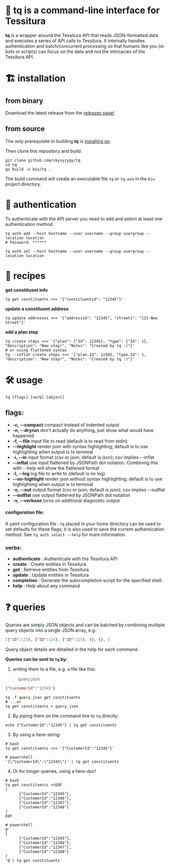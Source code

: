 # 🚀 **tq** is a command-line interface for Tessitura</span>

**tq** is a wrapper around the Tessitura API that reads JSON-formatted data and executes a series of API calls to Tessitura. It internally handles authentication and batch/concurrent processing so that humans like you (or bots or scripts) can focus on the data and not the intricacies of the Tessitura API.                                                      
                     
# 🏗️ installation

## from binary

Download the latest release from the [releases page!](https://github.com/skysyzygy/tq/releases/) 

## from source

The only prerequisite to building **tq** is [installing go](https://go.dev/doc/install).

Then clone this repository and build:
```shell
git clone github.com/skysyzygy/tq
cd tq
go build -o bin/tq .
```
The build command will create an executable file `tq` or `tq.exe` in the `bin` project directory.

# 🪪 authentication

To authenticate with the API server you need to add and select at least one authentication method. 
```shell
tq auth add --host hostname --user username --group usergroup --location location
# Password: ******

tq auth sel --host hostname --user username --group usergroup --location location
```

# 🍳 recipes

**get constituent info**
```shell
tq get constituents <<< '{"constituentid": "12345"}'
```
**update a constituent address**
```shell
tq update addresses <<< '{"addressid": "12345", "street1": "123 New Street"}'
```
**add a plan step**
```shell
tq create steps <<< '{"plan": {"Id": 12345}, "type": {"Id": 1}, "Description": "New step!", "Notes": "Created by tq :)"}'
# or using flattened syntax
tq --inflat create steps <<< '{"plan.Id": 12345, "type.Id": 1, "Description": "New step!", "Notes": "Created by tq :)"}'
```

# 🛠️ usage

```shell 
tq [flags] [verb] [object]
```

## flags:
*  **-c, --compact** compact instead of indented output
*  **-n, --dryrun** don't actually do anything, just show what would have happened
*  **-f, --file** input file to read (default is to read from stdin)
*  **--highlight** render json with syntax highlighting; default is to use highlighting when output is to terminal
*  **-i, --in** input format (csv or json; default is json); csv implies --inflat
*  **--inflat** use input flattened by JSONPath dot notation. Combining this with --help will show the flattened format
*  **-l, --log** log file to write to (default is no log)
*  **--no-highlight** render json without syntax highlighting; default is to use highlighting when output is to terminal
*  **-o, --out** output format (csv or json; default is json); csv implies --outflat
*  **--outflat** use output flattened by JSONPath dot notation
*  **-v, --verbose** turns on additional diagnostic output


#### configuration file:
A yaml configuration file `.tq` placed in your home directory can be used to set defaults for these flags; it is also used to save the current authentication method. See `tq auth select --help` for more information. 


### verbs:
*  **authenticate** : Authenticate with the Tessitura API
*  **create** :       Create entities in Tessitura
*  **get** :          Retrieve entities from Tessitura
*  **update** :       Update entities in Tessitura
*  **completion** :   Generate the autocompletion script for the specified shell
*  **help** :         Help about any command

# ❓ queries
Queries are simply JSON objects and can be batched by combining multiple query objects into a single JSON array, e.g. 

```json
[{"ID":123}, {"ID":124}, {"ID":125}, {}, {}, ]
```
Query object details are detailed in the help for each command.

**Queries can be sent to `tq` by:**

1. writing them to a file, e.g. a file like this:

> query.json
```json
{"CustomerId":"12345"}
```
```shell
tq -f query.json get constituents
# ...or
tq get constituents < query.json
```

2. By piping them on the command line to `tq` directly:
```shell
echo {"CustomerId":"12345"} | tq get constituents
```

3. By using a here-string:
```shell
# bash
tq get constituents <<< '{"CustomerId":"12345"}'
```
```shell
# powershell
'{\"CustomerId\":\"12345\"}' | tq get constituents
```

4. Or for longer queries, using a here-doc!
```shell
# bash
tq get constituents <<EOF 
[
      {"CustomerId":"12345"},
      {"CustomerId":"12346"},
      {"CustomerId":"12347"},
      {"CustomerId":"12348"}
]
EOF
```
```shell
# powershell
@'
[
      {"CustomerId":"12345"},
      {"CustomerId":"12346"},
      {"CustomerId":"12347"},
      {"CustomerId":"12348"}
]
'@ | tq get constituents
```